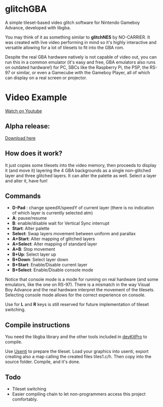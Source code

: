 # glitchGBA
A simple tileset-based video glitch software for Nintendo Gameboy Advance, developed with libgba.

You may think of it as something similar to **glitchNES** by NO-CARRIER.
It was created with live video performing in mind so it's highly interactive and versatile allowing for a lot of tilesets to fit into the GBA rom.

Despite the real GBA hardware natively is not capable of video out, you can run this in a common emulator (it's easy and free, GBA emulators also runs on outdated hardware!) for PC, SBCs like the Raspberry Pi, the PSP, the RS-97 or similar, or even a Gamecube with the Gameboy Player, all of which can display on a real screen or projector.

# Video Example
[Watch on Youtube](https://www.youtube.com/watch?v=6Cut0q85Z6Q)

## Alpha release:
[Download here](https://www.meru.cloud/assets/glitchGBA/glitchGBA-alpha-0.1.gba)

## How does it work?
It just copies some tilesets into the video memory, then proceeds to display it (and move it) layering the 4 GBA backgrounds as a single non-glitched layer and three glitched layers. It can alter the palette as well.
Select a layer and alter it, have fun!

## Commands
- **D-Pad** : change speedX/speedY of current layer (there is no indication of which layer is currently selected atm)
- **A**: pause/resume
- **B**: enable/disable wait for Vertical Sync interrupt
- **Start**: Alter palette
- **Select**: Swap layers movement between uniform and parallax
- **A+Start**: Alter mapping of glitched layers
- **A+Select**: Alter mapping of standard layer
- **A+B**: Stop movement
- **B+Up**: Select layer up
- **B+Down**: Select layer down
- **B+Start**: Enable/Disable current layer
- **B+Select**: Enable/Disable console mode

Notice that console mode is a mode for running on real hardware (and some emulators, like the one on RS-97).
There is a mismatch in the way Visual Boy Advance and the real hardware interpret the movement of the tilesets.
Selecting console mode allows for the correct experience on console.

Use for **L** and **R** keys is still reserved for future implementation of tileset switching.

## Compile instructions
You need the libgba library and the other tools included in [devKitPro](https://github.com/devkitPro/installer/releases) to compile.

Use [Usenti](https://www.coranac.com/projects/usenti/) to prepare the tileset.
Load your graphics into usenti, export creating also a map calling the created files tiles1.c/h.
Then copy into the source folder. Compile, and it's done.

## Todo
- Tileset switching
- Easier compiling chain to let non-programmers access this project comfortably.

